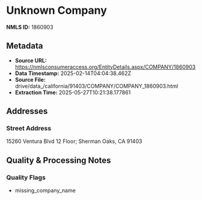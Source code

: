 # Unknown Company

**NMLS ID:** 1860903

## Metadata
- **Source URL:** https://nmlsconsumeraccess.org/EntityDetails.aspx/COMPANY/1860903
- **Data Timestamp:** 2025-02-14T04:04:38.462Z
- **Source File:** drive/data_/california/91403/COMPANY/COMPANY_1860903.html
- **Extraction Time:** 2025-05-27T10:21:38.177861

## Addresses
### Street Address
15260 Ventura Blvd 12 Floor; Sherman Oaks, CA 91403

## Quality & Processing Notes
### Quality Flags
- missing_company_name
